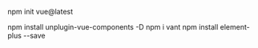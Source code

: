

npm init vue@latest


npm install unplugin-vue-components -D
npm i vant
npm install element-plus --save